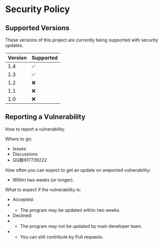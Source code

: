 # Security Policy

## Supported Versions

These versions of this project are
currently being supported with security updates.

| Version | Supported          |
| ------- | ------------------ |
| 1.4   | :white_check_mark: |
| 1.3   | :white_check_mark: |
| 1.2   | :x:                |
| 1.1   | :x:                |
| 1.0   | :x:                |

## Reporting a Vulnerability

How to report a vulnerability.

Where to go:
 - Issues
 - Discussions
 - QQ群917739222


How often you can expect to get an update on areported vulnerability:
 - Within two weeks (or longer).

What to expect if the vulnerability is:
 - Accepted:
 - - The program may be updated within two weeks.
 - Declined:
 - - The program may not be updated by main developer team.
 - - You can still contribute by Pull requests.

